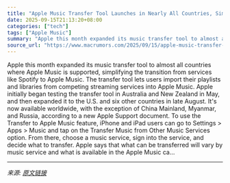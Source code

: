 ```yaml
---
title: "Apple Music Transfer Tool Launches in Nearly All Countries, Simplifying Switching From Spotify"
date: 2025-09-15T21:13:20+08:00
categories: ["tech"]
tags: ["Apple Music"]
summary: "Apple this month expanded its music transfer tool to almost all countries where Apple Music is supported, simplifying the transition from services like Spotify to &zwnj;Apple Music&zwnj;. The transfer"
source_url: "https://www.macrumors.com/2025/09/15/apple-music-transfer-tool-expanded-availability/"
---
```


Apple this month expanded its music transfer tool to almost all countries where Apple Music is supported, simplifying the transition from services like Spotify to &zwnj;Apple Music&zwnj;. The transfer tool lets users import their playlists and libraries from competing streaming services into &zwnj;Apple Music&zwnj;. Apple initially began testing the transfer tool in Australia and New Zealand in May, and then expanded it to the U.S. and six other countries in late August. It's now available worldwide, with the exception of China Mainland, Myanmar, and Russia, according to a new Apple Support document. To use the Transfer to &zwnj;Apple Music&zwnj; feature, iPhone and iPad users can go to Settings &gt; Apps &gt; Music and tap on the Transfer Music from Other Music Services option. From there, choose a music service, sign into the service, and decide what to transfer. Apple says that what can be transferred will vary by music service and what is available in the &zwnj;Apple Music&zwnj; ca...

---

*来源: [原文链接](https://www.macrumors.com/2025/09/15/apple-music-transfer-tool-expanded-availability/)*
